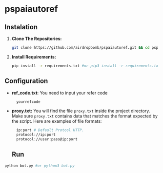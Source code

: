 # pspaiautoref

## Instalation

1. **Clone The Repositories:**
   ```bash
   git clone https://github.com/airdropbomb/pspaiautoref.git && cd pspaiautoref
   ```

2. **Install Requirements:**
   ```bash
   pip install -r requirements.txt #or pip3 install -r requirements.txt
   ```

## Configuration

- **ref_code.txt:** You need to input your refer code
  ```bash
    yourrefcode
  ```
- **proxy.txt:** You will find the file `proxy.txt` inside the project directory. Make sure `proxy.txt` contains data that matches the format expected by the script. Here are examples of file formats:
  ```bash
    ip:port # Default Protcol HTTP.
    protocol://ip:port
    protocol://user:pass@ip:port
  ```

  ## Run

```bash
python bot.py #or python3 bot.py
```
